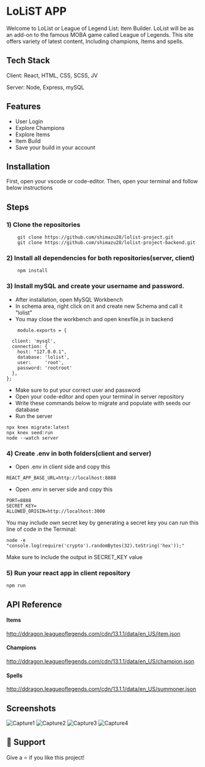# LoLiST APP

Welcome to LoList or League of Legend List: Item Builder. LoList will be as an add-on to the famous MOBA game called League of Legends. This site offers variety of latest content, Including champions, Items and spells.

## Tech Stack

Client: React, HTML, CSS, SCSS, JV

Server: Node, Express, mySQL

## Features
- User Login
- Explore Champions
- Explore Items
- Item Build
- Save your build in your account

## Installation
First, open your vscode or code-editor.
Then, open your terminal and follow below instructions

## Steps
### 1) Clone the repositories

```
    git clone https://github.com/shimazu28/lolist-project.git
    git clone https://github.com/shimazu28/lolist-project-backend.git
```
### 2) Install all dependencies for both repositories(server, client)
```
    npm install 

```
### 3) Install mySQL and create your username and password.
- After installation, open MySQL Workbench
- In schema area, right click on it and create new Schema and call it "lolist"
- You may close the workbench and open knexfile.js in backend
```
    module.exports = {
    
  client: 'mysql',
  connection: {
    host: "127.0.0.1",
    database: 'lolist',
    user:     'root',
    password: 'rootroot'
  },
};
```
- Make sure to put your correct user and password
- Open your code-editor and open your terminal in server repository
- Write these commands below to migrate and populate with seeds our database
- Run the server
```
npx knex migrate:latest
npx knex seed:run
node --watch server
```
### 4) Create .env in both folders(client and server)
- Open .env in client side and copy this
```
REACT_APP_BASE_URL=http://localhost:8888
```
- Open .env in server side and copy this
```
PORT=8888
SECRET_KEY=
ALLOWED_ORIGIN=http://localhost:3000
```
You may include own secret key by generating a secret key you can run this line of code in the Terminal: 
```
node -e "console.log(require('crypto').randomBytes(32).toString('hex'));"
```
Make sure to include the output in SECRET_KEY value
### 5) Run your react app in client repository
```
npm run
```
## API Reference
#### Items
http://ddragon.leagueoflegends.com/cdn/13.1.1/data/en_US/item.json
#### Champions
http://ddragon.leagueoflegends.com/cdn/13.1.1/data/en_US/champion.json
#### Spells
http://ddragon.leagueoflegends.com/cdn/13.1.1/data/en_US/summoner.json

## Screenshots
![Capture1](https://user-images.githubusercontent.com/48660175/219293373-42cc463b-6119-4bf0-97b4-404c80b0038b.PNG)
![Capture2](https://user-images.githubusercontent.com/48660175/219293465-590b7004-f6e1-449c-87ad-a7b5aaa94b83.PNG)
![Capture3](https://user-images.githubusercontent.com/48660175/219293529-6871269c-d5e0-4712-bf82-feb5e138b74c.PNG)
![Capture4](https://user-images.githubusercontent.com/48660175/219293534-90df9253-8c3f-472f-b041-850a66392bc0.PNG)


## 🤝 Support

Give a ⭐️ if you like this project!
